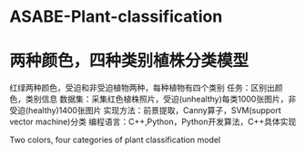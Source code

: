 # ASABE-Plant-classification
<h1>两种颜色，四种类别植株分类模型</h1>
红绿两种颜色，受迫和非受迫植物两种，每种植物有四个类别
任务：区别出颜色，类别信息
数据集：采集红色植株照片，受迫(unhealthy)每类1000张图片，非受迫(healthy)1400张图片
实现方法：前景提取，Canny算子，SVM(support vector machine)分类
编程语言：C++,Python，Python开发算法，C++具体实现



Two colors, four categories of plant classification model
